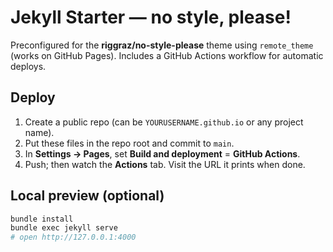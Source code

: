 # Jekyll Starter — no style, please!


Preconfigured for the **riggraz/no-style-please** theme using `remote_theme` (works on GitHub Pages).
Includes a GitHub Actions workflow for automatic deploys.

## Deploy
1. Create a public repo (can be `YOURUSERNAME.github.io` or any project name).
2. Put these files in the repo root and commit to `main`.
3. In **Settings → Pages**, set **Build and deployment** = **GitHub Actions**.
4. Push; then watch the **Actions** tab. Visit the URL it prints when done.

## Local preview (optional)
```bash
bundle install
bundle exec jekyll serve
# open http://127.0.0.1:4000
```
